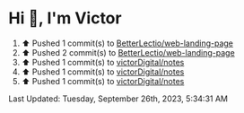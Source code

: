 <h1>Hi 👋, I'm Victor </h1>

<!--RECENT_ACTIVITY:start-->
1. ⬆️ Pushed 1 commit(s) to [BetterLectio/web-landing-page](https://github.com/BetterLectio/web-landing-page)<br>
2. ⬆️ Pushed 2 commit(s) to [BetterLectio/web-landing-page](https://github.com/BetterLectio/web-landing-page)<br>
3. ⬆️ Pushed 1 commit(s) to [victorDigital/notes](https://github.com/victorDigital/notes)<br>
4. ⬆️ Pushed 1 commit(s) to [victorDigital/notes](https://github.com/victorDigital/notes)<br>
5. ⬆️ Pushed 1 commit(s) to [victorDigital/notes](https://github.com/victorDigital/notes)<br>
<!--RECENT_ACTIVITY:end-->

<!--RECENT_ACTIVITY:last_update-->
Last Updated: Tuesday, September 26th, 2023, 5:34:31 AM
<!--RECENT_ACTIVITY:last_update_end-->
